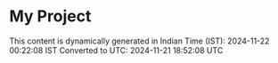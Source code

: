 # My Project

This content is dynamically generated in Indian Time (IST): 2024-11-22 00:22:08 IST
Converted to UTC: 2024-11-21 18:52:08 UTC

